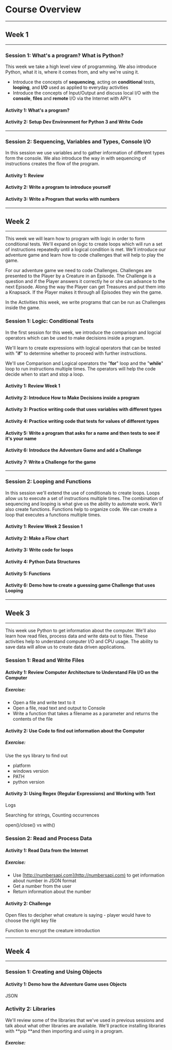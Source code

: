 # Course Overview

---

## Week 1

---

### Session 1: What's a program? What is Python?

This week we take a high level view of programming. We also introduce Python, what it is, where it comes from, and why we're using it.

* Introduce the concepts of **sequencing**, acting on **conditional** tests, **looping**, and **I/O** used as applied to everyday activities
* Introduce the concepts of Input/Output and discuss local I/O with the **console**,  **files** and **remote** I/O via the Internet with API's

#### Activity 1: What's a program?

#### Activity 2: Setup Dev Environment for Python 3 and Write Code

---

### Session 2: Sequencing, Variables and Types, Console I/O

In this session we use variables and to gather information of different types form the console.  We also introduce the way in with sequencing of instructions creates the flow of the program.

#### Activity 1: Review

#### Activity 2: Write a program to introduce yourself

#### Activity 3: Write a Program that works with numbers

---

## Week 2

---

This week we will learn how to program with logic in order to form conditional tests. We'll expand on logic to create loops which will run a set of instructions repeatedly until a logical condition is met. We'll introduce our adventure game and learn how to code challenges that will help to play the game.

For our adventure game we need to code Challenges. Challenges are presented to the Player by a Creature in an Episode. The Challenge is a question and if the Player answers it correctly he or she can advance to the next Episode. Along the way the Player can get Treasures and put them into a Knapsack. If the Player makes it through all Episodes they win the game.

In the Activities this week, we write programs that can be run as Challenges inside the game.

### Session 1: Logic: Conditional Tests

In the first session for this week, we introduce the comparison and logcial operators which can be used to make decisions inside a program.

We'll learn to create expressions with logical operators that can be tested with "**if**" to determine whether to proceed with further instructions.

We'll use Comparison and Logical operators  the  "**for**" loop and the "**while**" loop to run instructions multiple times. The operators will help the code decide when to start and stop a loop.

#### Activity 1: Review Week 1

#### Activity 2: Introduce How to Make Decisions inside a program

#### Activity 3: Practice writing code that uses variables with different types

#### Activity 4: Practice writing code that tests for values of different types

#### Activity 5: Write a program that asks for a name and then tests to see if it's your name

#### Activity 6: Introduce the Adventure Game and add a Challenge

#### Activity 7: Write a Challenge for the game

---

### Session 2: Looping and Functions

In this session we'll extend the use of conditionals to create loops.  Loops allow us to execute a set of instructions multiple times.  The combination of sequencing and looping is what give us the ability to automate work.  We'll also create functions.  Functions help to organize code.  We can create a loop that executes a functions multiple times.

#### Activity 1: Review Week 2 Session 1

#### **Activity 2: Make a Flow chart**

#### **Activity 3: Write code for loops**

#### Activity 4: Python Data Structures

#### **Activity 5: Functions**

#### **Activity 6: Demo how to create a guessing game Challenge that uses Looping**

---

## Week 3

---

This week use Python to get information about the computer. We'll also learn how read files, process data and write data out to files. These activities help to understand computer I/O and CPU usage. The ability to save data will allow us to create data driven applications.

### Session 1: Read and Write Files

#### Activity 1: Review Computer Architecture to Understand File I/O on the Computer

##### Exercise:

* Open a file and write text to it
* Open a file, read text and output to Console
* Write a function that takes a filename as a parameter and returns the contents of the file

#### Activity 2: Use Code to find out information about the Computer

##### Exercise:

Use the sys library to find out

* platform
* windows version
* PATH 
* python version

#### Activity 3: Using Regex \(Regular Expressions\) and Working with Text

Logs

Searching for strings, Counting occurrences

open\(\)/close\(\) vs with\(\)

### Session 2: Read and Process Data

#### Activity 1: Read Data from the Internet

##### Exercise:

* Use [http://numbersapi.com](http://numbersapi.com) to get information about number in JSON format
* Get a number from the user
* Return information about the number

#### Activity 2: Challenge

Open files to decipher what creature is saying - player would have to choose the right key file

Function to encrypt the creature introduction

---

## Week 4

---

### Session 1: Creating and Using Objects

#### Activity 1: Demo how the Adventure Game uses Objects

JSON

### Activity 2: Libraries

We'll review some of the libraries that we've used in previous sessions and talk about what other libraries are available. We'll practice installing libraries with **pip **and then importing and using in a program.

##### Exercise:



